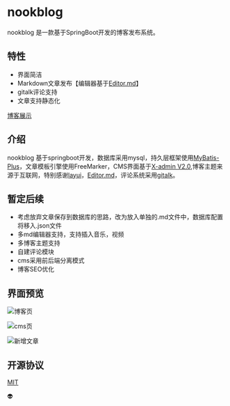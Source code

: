 
# nookblog

nookblog 是一款基于SpringBoot开发的博客发布系统。

## 特性

- 界面简洁
- Markdown文章发布【编辑器基于[Editor.md](https://gitee.com/pandao/editor.md)】
- gitalk评论支持
- 文章支持静态化

[博客展示](https://yebukong.com/)

## 介绍

 nookblog 基于springboot开发，数据库采用mysql，持久层框架使用[MyBatis-Plus](https://gitee.com/baomidou/mybatis-plus)，文章模板引擎使用FreeMarker，CMS界面基于[X-admin V2.0](https://gitee.com/daniuit/X-admin/),博客主题来源于互联网，特别感谢[layui](https://gitee.com/sentsin/layui)，[Editor.md](https://gitee.com/pandao/editor.md)，评论系统采用[gitalk](https://github.com/gitalk/gitalk)。
 
## 暂定后续 

 - 考虑放弃文章保存到数据库的思路，改为放入单独的.md文件中，数据库配置将移入.json文件
 - 多md编辑器支持，支持插入音乐，视频
 - 多博客主题支持 
 - 自建评论模块
 - cms采用前后端分离模式
 - 博客SEO优化

## 界面预览

![博客页](https://images.gitee.com/uploads/images/2019/0222/174514_a6b111a3_884684.png "blog.png")

![cms页](https://images.gitee.com/uploads/images/2019/0222/174607_529f0b4f_884684.png "cms.png")

![新增文章](https://images.gitee.com/uploads/images/2019/0222/174950_b7f8df16_884684.png "add.png")

## 开源协议

[MIT](LICENSE)

 :alien: 
